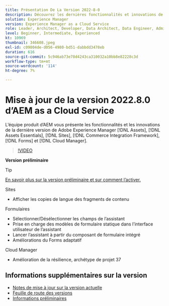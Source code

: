 ```yaml
---
title: Présentation De La Version 2022-8-0
description: Découvrez les dernières fonctionnalités et innovations de la version 2022-8-0 de Adobe Experience Manager [!DNL Assets Essentials], [!DNL Sites], [!DNL Screens], [!DNL Forms] et [!DNL Cloud Foundation].
solution: Experience Manager
version: Experience Manager as a Cloud Service
role: Leader, Architect, Developer, Data Architect, Data Engineer, Admin, User
level: Beginner, Intermediate, Experienced
kt: 10969
thumbnail: 346608.jpeg
exl-id: c09804de-d056-4980-bd51-dabbdd3478eb
duration: 616
source-git-commit: 5c946ab73e78d4243ca310032a10bb8e82228c3d
workflow-type: tm+mt
source-wordcount: '114'
ht-degree: 7%

---
```


# Mise à jour de la version 2022.8.0 d’AEM as a Cloud Service

L’équipe produit d’AEM vous présente les fonctionnalités et les innovations de la dernière version de Adobe Experience Manager [!DNL Assets], [!DNL Assets Essentials], [!DNL Sites], [!DNL Commerce Integration Framework], [!DNL Forms] et [!DNL Cloud Manager].

>[!VIDEO](https://video.tv.adobe.com/v/346608/?quality=12&learn=on)

**Version préliminaire**

>[!TIP]
>
>[En savoir plus sur la version préliminaire et sur comment l’activer.](https://experienceleague.adobe.com/docs/experience-manager-cloud-service/content/release-notes/prerelease.html)

Sites

* Afficher les copies de langue des fragments de contenu

Formulaires

* Sélectionner/Désélectionner les champs de l’assistant
* Prise en charge des modèles de formulaire statique dans l’interface utilisateur de l’assistant
* Lancer l’assistant à partir du composant de formulaire intégré
* Améliorations du Forms adaptatif

Cloud Manager

* Amélioration de la résilience, archétype de projet 37

<!-- Have questions about the release?  Discuss the release in [Experience League Communities](https://adobe.ly/3paYDAo) -->

## Informations supplémentaires sur la version

* [Notes de mise à jour sur la version actuelle](https://experienceleague.adobe.com/docs/experience-manager-cloud-service/content/release-notes/home.html?lang=fr)
* [Feuille de route des versions](https://experienceleague.adobe.com/docs/experience-manager-release-information/aem-release-updates/update-releases-roadmap.html?lang=fr)
* [Informations préliminaires](https://experienceleague.adobe.com/docs/experience-manager-cloud-service/content/release-notes/prerelease.html)

